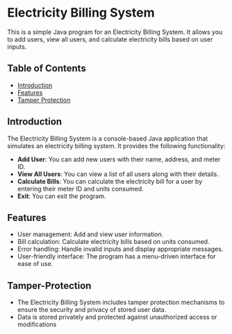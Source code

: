 # Electricity Billing System

This is a simple Java program for an Electricity Billing System. It allows you to add users, view all users, and calculate electricity bills based on user inputs.

## Table of Contents
- [Introduction](#introduction)
- [Features](#features)
- [Tamper Protection](#tamper-protection)


## Introduction

The Electricity Billing System is a console-based Java application that simulates an electricity billing system. It provides the following functionality:

- **Add User**: You can add new users with their name, address, and meter ID.
- **View All Users**: You can view a list of all users along with their details.
- **Calculate Bills**: You can calculate the electricity bill for a user by entering their meter ID and units consumed.
- **Exit**: You can exit the program.

## Features

- User management: Add and view user information.
- Bill calculation: Calculate electricity bills based on units consumed.
- Error handling: Handle invalid inputs and display appropriate messages.
- User-friendly interface: The program has a menu-driven interface for ease of use.

## Tamper-Protection
- The Electricity Billing System includes tamper protection mechanisms to ensure the security and privacy of stored user data.
- Data is stored privately and protected against unauthorized access or modifications
